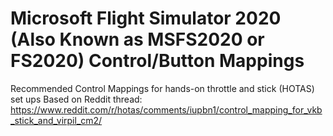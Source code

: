 # Microsoft Flight Simulator 2020 (Also Known as MSFS2020 or FS2020) Control/Button Mappings
Recommended Control Mappings for hands-on throttle and stick (HOTAS) set ups
Based on Reddit thread: https://www.reddit.com/r/hotas/comments/iupbn1/control_mapping_for_vkb_stick_and_virpil_cm2/
